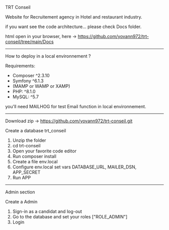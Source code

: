 TRT Conseil 

Website for Recruitement agency in Hotel and restaurant industry.

if you want see the code architecture... please check Docs folder.

html open in your browser, here -> https://github.com/yovann972/trt-conseil/tree/main/Docs

-------------------------------------------------------------------

How to deploy in a local environnement ?

Requirements:

- Composer ^2.3.10
- Symfony ^6.1.3
- (MAMP or WAMP or XAMP)
- PHP: ^8.1.0
- MySQL: ^5.7

you'll need MAILHOG for test Email function in local environnement.


------------------------------------------------------------------

Download zip -> https://github.com/yovann972/trt-conseil.git

Create a database trt_conseil 

1. Unzip the folder
3. cd trt-conseil
4. Open your favorite code editor
5. Run composer install
5. Create a file env.local
6. Configure env.local set vars DATABASE_URL, MAILER_DSN, APP_SECRET
7. Run APP


__________________________________________________________________

Admin section 

Create a Admin 

1. Sign-in as a candidat and log-out
2. Go to the database and set your roles ["ROLE_ADMIN"]
3. Login 




